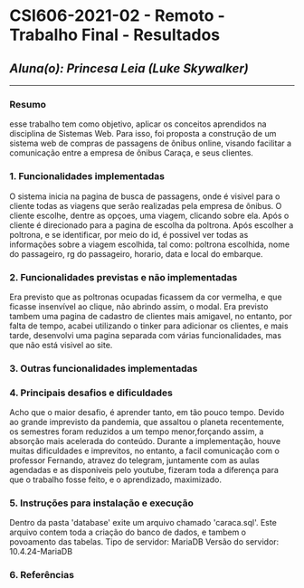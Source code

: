 # **CSI606-2021-02 - Remoto - Trabalho Final - Resultados**

## *Aluna(o): Princesa Leia (Luke Skywalker)*

--------------

<!-- Este documento tem como objetivo apresentar o projeto desenvolvido, considerando o que foi definido na proposta e o produto final. -->

### Resumo

  esse trabalho tem como objetivo, aplicar os conceitos aprendidos na disciplina de Sistemas Web. Para isso, foi proposta a construção de um sistema web de compras de passagens de ônibus online, visando facilitar a comunicação entre a empresa de ônibus Caraça, e seus clientes.

### 1. Funcionalidades implementadas
O sistema inicia na pagina de busca de passagens, onde é visivel para o cliente todas as viagens que serão realizadas pela empresa de ônibus. O cliente escolhe, dentre as opçoes, uma viagem, clicando sobre ela. Após o cliente é direcionado para a pagina de escolha da poltrona. Após escolher a poltrona, e se identificar, por meio do id, é possivel ver todas as informações sobre a viagem escolhida, tal como: poltrona escolhida, nome do passageiro, rg do passageiro, horario, data e local do embarque.
  
### 2. Funcionalidades previstas e não implementadas
Era previsto que as poltronas ocupadas ficassem da cor vermelha, e que ficasse insenvível ao clique, não abrindo assim, o modal. Era previsto tambem uma pagina de cadastro de clientes mais amigavel, no entanto, por falta de tempo, acabei utilizando o tinker para adicionar os clientes, e mais tarde, desenvolvi uma pagina separada com várias funcionalidades, mas que não está visivel ao site.

### 3. Outras funcionalidades implementadas
<!-- Descrever as funcionalidades implementas além daquelas que foram previstas, caso se aplique.  -->

### 4. Principais desafios e dificuldades
Acho que o maior desafio, é aprender tanto, em tão pouco tempo. Devido ao grande imprevisto da pandemia, que assaltou o planeta recentemente, os semestres foram reduzidos a um tempo menor,forçando assim, a absorção mais acelerada do conteúdo. Durante a implementação, houve muitas dificuldades e imprevitos, no entanto, a facil comunicação com o professor Fernando, atravez do telegram, juntamente com as aulas agendadas e as disponiveis pelo youtube, fizeram toda a diferença para que o trabalho fosse feito, e o aprendizado, maximizado.

### 5. Instruções para instalação e execução
Dentro da pasta 'database' exite um arquivo chamado 'caraca.sql'. Este arquivo contem toda a criação do banco de dados, e tambem o povoamento das tabelas.
Tipo de servidor: MariaDB
Versão do servidor: 10.4.24-MariaDB


### 6. Referências
<!-- Referências podem ser incluídas, caso necessário. Utilize o padrão ABNT. -->
